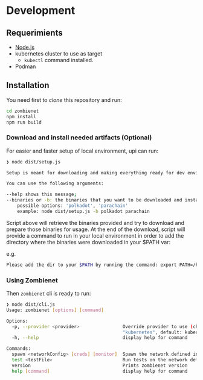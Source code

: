 # Development

## Requerimients

- [Node.js](https://nodejs.org/)
- kubernetes cluster to use as target
  - `kubectl` command installed.
- Podman

## Installation

You need first to _clone_ this repository and run:

```bash
cd zombienet
npm install
npm run build
```

### Download and install needed artifacts (Optional)

For easier and faster setup of local environment, upi can run:

```bash
❯ node dist/setup.js

Setup is meant for downloading and making everything ready for dev environment of ZombieNet;

You can use the following arguments:

--help shows this message;
--binaries or -b: the binaries that you want to be downloaded and installed during the setup, provided in a row without any separators;
	possible options: 'polkadot', 'parachain'
	example: node dist/setup.js -b polkadot parachain
```

Script above will retrieve the binaries provided and try to download and prepare those binaries for usage. At the end of the download, script will provide a command to run in your local environment in order to add the directory where the binaries were downloaded in your $PATH var:

e.g.

```bash
Please add the dir to your $PATH by running the command: export PATH=/home/<user>/zombienet/dist:$PATH
```

### Using Zombienet

Then `zombienet` cli is ready to run:

```bash
❯ node dist/cli.js
Usage: zombienet [options] [command]

Options:
  -p, --provider <provider>                Override provider to use (choices: "podman",
                                           "kubernetes", default: kubernetes)
  -h, --help                               display help for command

Commands:
  spawn <networkConfig> [creds] [monitor]  Spawn the network defined in the config
  test <testFile>                          Run tests on the network defined
  version                                  Prints zombienet version
  help [command]                           display help for command
```
